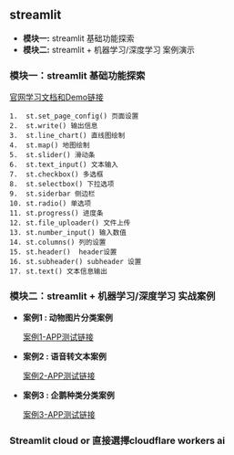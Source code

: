 ## streamlit

* **模块一:**  streamlit 基础功能探索
* **模块二:**  streamlit + 机器学习/深度学习 案例演示

### 模块一：streamlit 基础功能探索

[官网学习文档和Demo链接](https://docs.streamlit.io/)

```mark
1.  st.set_page_config() 页面设置
2.  st.write() 输出信息
3.  st.line_chart() 直线图绘制
4.  st.map() 地图绘制
5.  st.slider() 滑动条 
6.  st.text_input() 文本输入
7.  st.checkbox() 多选框
8.  st.selectbox() 下拉选项
9.  st.siderbar 侧边栏
10. st.radio() 单选项
11. st.progress() 进度条
12. st.file_uploader() 文件上传
13. st.number_input() 输入数值
14. st.columns() 列的设置
15. st.header()  header设置
16. st.subheader() subheader 设置
17. st.text() 文本信息输出
```

### 模块二：streamlit + 机器学习/深度学习 实战案例

* **案例1 : 动物图片分类案例**

    [案例1-APP测试链接](https://cf-02-projectsp-01-animal-appanimal-classification-imdsjm.streamlit.app/)

* **案例2 : 语音转文本案例**

    [案例2-APP测试链接](https://cf-02-projectsp-02-text-to-speech-apptext2speech-0wbojm.streamlit.app/)

* **案例3 : 企鹅种类分类案例**

    [案例3-APP测试链接](https://cf-02-projectsp-03-penguin-apppenguin-case-02-dlw9u9.streamlit.app/)

### Streamlit cloud or 直接選擇cloudflare workers ai
